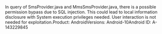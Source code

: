 In query of SmsProvider.java and MmsSmsProvider.java, there is a possible permission bypass due to SQL injection. This could lead to local information disclosure with System execution privileges needed. User interaction is not needed for exploitation.Product: AndroidVersions: Android-10Android ID: A-143229845
